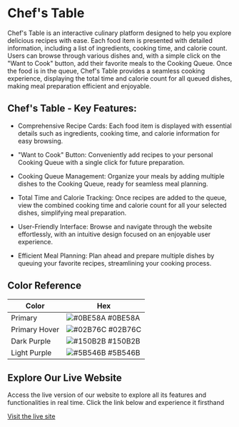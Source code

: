 
# Chef's Table

Chef's Table is an interactive culinary platform designed to help you explore delicious recipes with ease. Each food item is presented with detailed information, including a list of ingredients, cooking time, and calorie count. Users can browse through various dishes and, with a simple click on the "Want to Cook" button, add their favorite meals to the Cooking Queue. Once the food is in the queue, Chef's Table provides a seamless cooking experience, displaying the total time and calorie count for all queued dishes, making meal preparation efficient and enjoyable.


## Chef's Table - Key Features:

- Comprehensive Recipe Cards: Each food item is displayed with essential details such as ingredients, cooking time, and calorie information for easy browsing.

- "Want to Cook" Button: Conveniently add recipes to your personal Cooking Queue with a single click for future preparation.

- Cooking Queue Management: Organize your meals by adding multiple dishes to the Cooking Queue, ready for seamless meal planning.

- Total Time and Calorie Tracking: Once recipes are added to the queue, view the combined cooking time and calorie count for all your selected dishes, simplifying meal preparation.

- User-Friendly Interface: Browse and navigate through the website effortlessly, with an intuitive design focused on an enjoyable user experience.

- Efficient Meal Planning: Plan ahead and prepare multiple dishes by queuing your favorite recipes, streamlining your cooking process.
## Color Reference

| Color             | Hex                                                                |
| ----------------- | ------------------------------------------------------------------ |
| Primary | ![#0BE58A](https://placehold.co/15x15/0be58a/0be58a.png) #0BE58A |
| Primary Hover | ![#02B76C](https://placehold.co/15x15/02b76c/02b76c.png) #02B76C |
| Dark Purple | ![#150B2B](https://placehold.co/15x15/150b2b/150b2b.png) #150B2B |
| Light Purple | ![#5B546B](https://placehold.co/15x15/5b546b/5b546b.png) #5B546B |



## Explore Our Live Website

Access the live version of our website to explore all its features and functionalities in real time. Click the link below and experience it firsthand

[Visit the live site](https://chefs-table-da.netlify.app/)
